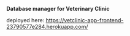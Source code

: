 **Database manager for Veterinary Clinic**

deployed here:
  https://vetclinic-app-frontend-23790577e284.herokuapp.com/
